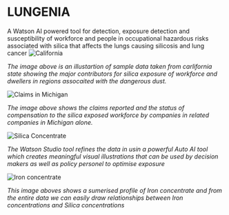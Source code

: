 # LUNGENIA
A Watson AI powered tool for detection, exposure detection and susceptibility of workforce and people in occupational hazardous risks associated with silica that affects the lungs causing silicosis and lung cancer
![California](https://user-images.githubusercontent.com/89135517/130332407-3290dc22-263a-455b-ab97-b31320112650.PNG)

*The image above is an illustartion of sample data taken from carlifornia state showing the major contributors for silica exposure of workforce and dwellers in regions assocaited with the dangerous dust.*

![Claims in Michigan](https://user-images.githubusercontent.com/89135517/130332458-2fd82ee5-be4a-446a-8a72-39c484ace2b6.PNG)

*The image above shows the claims reported and the status of compensation to the silica exposed workforce by companies in related companies in Michigan alone.*

![Silica Concentrate](https://user-images.githubusercontent.com/89135517/130333620-5a1c32b8-107f-437d-8954-61bdf3312d46.PNG)

*The Watson Studio tool refines the data in usin a powerful Auto AI tool which creates meaningful visual illustrations that can be used by decision makers as well as policy personel to optimise exposure*

![Iron concentrate](https://user-images.githubusercontent.com/89135517/130333675-34b0e502-4a76-4018-b666-678945873a30.PNG)

*This image aboves shows a sumerised profile of Iron concentrate and from the entire data we can easily draw relationships between Iron concentrations and Silica concentrations*

